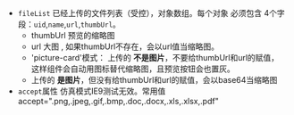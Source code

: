 
- `fileList` 已经上传的文件列表（受控），对象数组。每个对象 必须包含 4个字段：`uid`,`name`,`url`,`thumbUrl`。
  - thumbUrl 预览的缩略图
  - url 大图 , 如果thumbUrl不存在，会以url值当缩略图。
  - 'picture-card'模式： 上传的 __不是图片__，不要给thumbUrl和url的赋值，这样组件会自动用图标替代缩略图，且预览按钮会也置灰。
  - 上传的 __是图片__，但没有给thumbUrl和url的赋值，会以base64当缩略图
- `accept`属性 仿真模式IE9测试无效。常用值 accept=".png,.jpeg,.gif,.bmp,.doc,.docx,.xls,.xlsx,.pdf"
